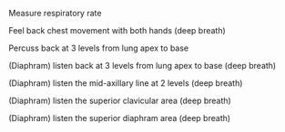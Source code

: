 Measure respiratory rate

Feel back chest movement with both hands (deep breath)

Percuss back at 3 levels from lung apex to base

(Diaphram) listen back at 3 levels from lung apex to base (deep breath)

(Diaphram) listen the mid-axillary line at 2 levels (deep breath)

(Diaphram) listen the superior clavicular area (deep breath)

(Diaphram) listen the superior diaphram area (deep breath)
